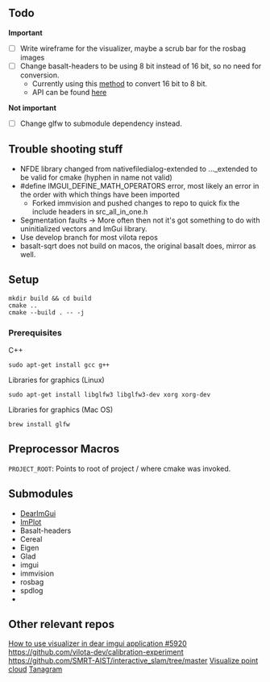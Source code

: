## Todo
**Important**
- [ ] Write wireframe for the visualizer, maybe a scrub bar for the rosbag images
- [ ] Change basalt-headers to be using 8 bit instead of 16 bit, so no need for conversion.
  - Currently using this [method](https://stackoverflow.com/questions/51549624/how-to-convert-16-bit-image-to-8-bit-in-opencv-c) to convert 16 bit to 8 bit.
  - API can be found [here](https://docs.opencv.org/3.4/d3/d63/classcv_1_1Mat.html)

**Not important**
- [ ] Change glfw to submodule dependency instead.

## Trouble shooting stuff
- NFDE library changed from nativefiledialog-extended to ..._extended to be valid for cmake (hyphen in name not valid)
- #define IMGUI_DEFINE_MATH_OPERATORS error, most likely an error in the order with which things have been imported
  - Forked immvision and pushed changes to repo to quick fix the include headers in src_all_in_one.h
- Segmentation faults -> More often then not it's got something to do with uninitialized vectors and ImGui library.
- Use develop branch for most vilota repos
- basalt-sqrt does not build on macos, the original basalt does, mirror as well.

## Setup
```
mkdir build && cd build
cmake ..
cmake --build . -- -j
```

### Prerequisites 

C++
```
sudo apt-get install gcc g++
```

Libraries for graphics (Linux)

```
sudo apt-get install libglfw3 libglfw3-dev xorg xorg-dev
```

Libraries for graphics (Mac OS)
```
brew install glfw
```

## Preprocessor Macros
`PROJECT_ROOT`: Points to root of project / where cmake was invoked.

## Submodules
- [DearImGui](https://github.com/ocornut/imgui/tree/031148dc56d70158b3ad84d9be95b04bb3f5baaf)
- [ImPlot](https://github.com/epezent/implot/tree/18758e237e8906a97ddf42de1e75793526f30ce9)
- Basalt-headers
- Cereal
- Eigen
- Glad
- imgui
- immvision
- rosbag
- spdlog
- 

## Other relevant repos
[How to use visualizer in dear imgui application #5920](https://github.com/isl-org/Open3D/issues/5920)
https://github.com/vilota-dev/calibration-experiment
https://github.com/SMRT-AIST/interactive_slam/tree/master
[Visualize point cloud](https://stackoverflow.com/questions/10106288/pcl-visualize-a-point-cloud)
[Tanagram](https://www.tangramvision.com/resources/depth-sensor-visualizer)
